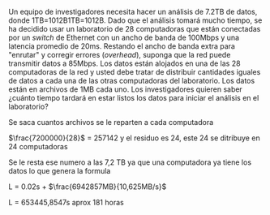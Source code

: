﻿Un equipo de investigadores necesita hacer un análisis de 7.2TB de datos, donde 1TB=1012B1TB=1012B. Dado que el análisis tomará mucho tiempo, se ha decidido usar un laboratorio de 28 computadoras que están conectadas por un _switch_ de Ethernet con un ancho de banda de 100Mbps y una latencia promedio de 20ms. Restando el ancho de banda extra para "enrutar" y corregir errores (_overhead_), suponga que la red puede transmitir datos a 85Mbps. Los datos están alojados en una de las 28 computadoras de la red y usted debe tratar de distribuir cantidades iguales de datos a cada una de las otras computadoras del laboratorio. Los datos están en archivos de 1MB cada uno. Los investigadores quieren saber ¿cuánto tiempo tardará en estar listos los datos para iniciar el análisis en el laboratorio?  

Se saca cuantos archivos se le reparten a cada computadora

$\frac{7200000}{28}$ = 257142 y el residuo es 24, este 24 se ditribuye en 24 computadoras

Se le resta ese numero a las 7,2 TB ya que una computadora ya tiene los datos lo que genera la formula

L = 0.02s + $\frac{6942857MB}{10,625MB/s}$ 

L = 653445,8547s aprox 181 horas
